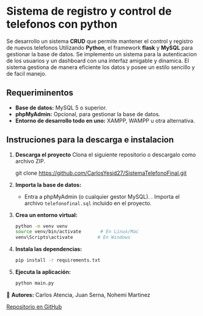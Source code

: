# Sistema de registro y control de telefonos con python

Se desarrollo un sistema **CRUD** que permite mantener el control y registro de nuevos telefonos Utilizando **Python**, el framework **flask** y **MySQL** para gestionar la base de datos. Se implemento un sistema para la autenticacion de los usuarios y un dashboard con una interfaz amigable y dinamica. El sistema gestiona de manera eficiente los datos y posee un estilo sencillo y de facil manejo.

## Requeriminentos 

- **Base de datos:** MySQL 5 o superior.
- **phpMyAdmin:** Opcional, para gestionar la base de datos.
- **Entorno de desarrollo todo en uno:** XAMPP, WAMPP u otra alternativa.


## Instruciones para la descarga e instalacion

1. **Descarga el proyecto** Clona el siguiente repositorio o descargalo como archivo ZIP.

    git clone https://github.com/CarlosYesid27/SistemaTelefonoFinal.git


2. **Importa la base de datos:**
    - Entra a phpMyAdmin (o cualquier gestor MySQL).
    . Importa el archivo `telefonofinal.sql` incluido en el proyecto.


3. **Crea un entorno virtual:**

    ```bash
   python -m venv venv
   source venv/bin/activate       # En Linux/Mac
   venv\Scripts\activate         # En Windows


5. **Instala las dependencias:**

   ```bash
   pip install -r requirements.txt
   ```


6. **Ejecuta la aplicación:**

   ```bash
   python main.py
   ```

🔹 **Autores:** Carlos Atencia, Juan Serna, Nohemi Martinez

[Repositorio en GitHub](https://github.com/CarlosYesid27/SistemaTelefonoFinal)




